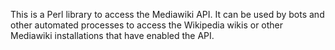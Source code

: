 This is a Perl library to access the Mediawiki API. It can be used by bots and other automated processes to access the Wikipedia wikis or other Mediawiki installations that have enabled the API.